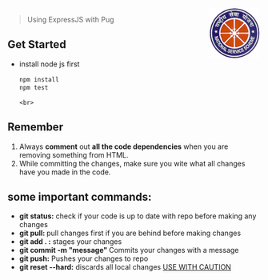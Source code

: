 <a href="https://gymkhana.iitb.ac.in/~nss/">
  <img align="right" width="100" height="100"  src="./public/logo128.png">
</a>

> Using ExpressJS with Pug

## Get Started

<ul>
    <li>install node js first</li>
  
   ```
   npm install
   npm test
  ```
  
    <br>
</ul>

## Remember

<ol>
    <li>Always <b>comment</b> out <b>all the code dependencies</b> when you are removing something from HTML.</li>
    <li>While committing the changes, make sure you wite what all changes have you made in the code.</li>
</ol>

## some important commands:

<ul>
    <li><b> git status:</b> check if your code is up to date with repo before making any changes</li>
    <li><b> git pull: </b> pull changes first if you are behind before making changes</li>
    <li><b> git add . :</b> stages your changes </li>
    <li><b> git commit -m "message" </b> Commits your changes with a message</li>
    <li><b> git push:</b> Pushes your changes to repo </li>
    <li><b> git reset --hard:</b> discards all local changes   <u>USE WITH CAUTION</u></li>
    </ul>
